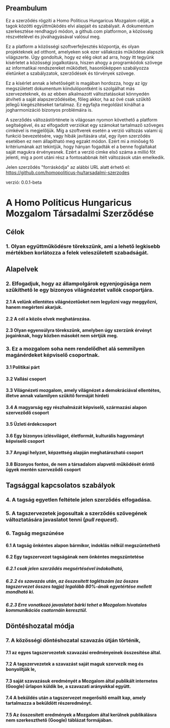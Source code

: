 ## Preambulum ##

Ez a szerződés rögzíti a Homo Politicus Hungaricus Mozgalom célját, a tagok közötti
együttműködés elvi alapjait és szabályait. A dokumentum szerkesztése rendhagyó módon, a
github.com platformon, a közösség részvételével és jóváhagyásával valósul meg.

Ez a platform a közösségi szoftverfejlesztés központja, és olyan projekteknek ad otthont,
amelyeken sok ezer vállakozás működése alapszik világszerte. Úgy gondoltuk, hogy ez elég
okot ad arra, hogy itt tegyünk kísérletet a közösségi jogalkotásra, hiszen ahogy a
programkódok szövege az informatikai rendszereket működteti, hasonlóképpen szabályozza
életünket a szabályzatok, szerződések és törvények szövege.

Ez a kísérlet annak a lehetőségét is magában hordozza, hogy az így megszületett dokumentum
kiindulópontként is szolgálhat más szervezeteknek, és az ebben alkalmazott változtatásokat
könnyedén átviheti a saját alapszerződésébe, főleg akkor, ha az övé csak szűkítő jellegű
kiegészítéseket tartalmaz. Ez egyfajta megoldást kínálhat a jogharmonizáció bizonyos
problémáira is.

A szerződés változástörténete is világosan nyomon követhető a platform segítségével, és az
elfogadott verziókat egy számokat tartalmaző szőveges cimkével is megjelőljük. Míg a
szoftverek esetén a verzió változás valami új funkció bevezetésére, vagy hibák javítására
utal, egy ilyen szerződés esetében ez nem állapítható meg egzakt módon. Ezért mi a minőség
fő kritériumának azt tekintjük, hogy hányan fogadták el a benne foglaltakat saját magukra
érvényesnek. Ezért a verzió cimke első száma a millió főt jelenti, míg a pont utáni rész a
fontosabbnak ítélt változások után emelkedik.

Jelen szerződés "forráskódja" az alábbi URL alatt érhető el:
<https://github.com/homopoliticus-hu/tarsadalmi-szerzodes>

verzió: 0.0.1-beta

# A Homo Politicus Hungaricus Mozgalom Társadalmi Szerződése #

## Célok ##

### 1. Olyan együttműködésre törekszünk, ami a lehető legkisebb mértékben korlátozza a felek veleszületett szabadságát. ###

## Alapelvek ##

### 2. Elfogadjuk, hogy az állampolgárok egyenjogúsága nem szűkíthető le egy bizonyos világnézetet vallók csoportjára. ###

#### 2.1 A velünk ellentétes világnézetűeket nem legyőzni vagy meggyőzni, hanem megérteni akarjuk. ####

#### 2.2 A cél a közös elvek meghatározása. ####

#### 2.3 Olyan egyensúlyra törekszünk, amelyben úgy szerzünk érvényt jogainknak, hogy közben másokét nem sértjük meg. ####

### 3. Ez a mozgalom soha nem rendelődhet alá semmilyen magánérdeket képviselő csoportnak. ###

#### 3.1 Politikai párt ####

#### 3.2 Vallási csoport ####

#### 3.3 Világnézeti mozgalom, amely világnézet a demokráciával ellentétes, illetve annak valamilyen szűkítő formáját hirdeti ####

#### 3.4 A magyarság egy részhalmázát képviselő, származási alapon szerveződő csoport ####

#### 3.5 Üzleti érdekcsoport ####

#### 3.6 Egy bizonyos ízlésvilágot, életformát, kulturális hagyományt képviselő csoport ####

#### 3.7 Anyagi helyzet, képzettség alapján meghatározható csoport ####

#### 3.8 Bizonyos fontos, de nem a társadalom alapvető működését érintő ügyek mentén szerveződő csoport ####

## Tagsággal kapcsolatos szabályok ##

### 4. A tagság egyetlen feltétele jelen szerződés elfogadása. ###

### 5. A tagszervezetek jogosultak a szerződés szövegének változtatására javaslatot tenni (*pull request*). ###

### 6. Tagság megszúnése ###

#### 6.1 A tagság önkéntes alapon bármikor, indoklás nélkül megszüntethető ####

#### 6.2 Egy tagszervezet tagságának nem önkéntes megszüntetése ####

##### 6.2.1 csak jelen szerződés megsértésével indokolható, #####

##### 6.2.2 és szavazás után, az összesített taglétszám (az összes tagszervezet összes tagja) legalább 80%-ának egyetértése mellett mondható ki. #####

##### 6.2.3 Erre vonatkozó javaslatot bárki tehet a Mozgalom hivatalos kommunikációs csatornáin keresztül. #####

## Döntéshozatal módja ##

### 7. A közösségi döntéshozatal szavazás útján történik, ###

#### 7.1 az egyes tagszervezetek szavazási eredményeinek összesítése által. ####

#### 7.2 A tagszervezetek a szavazást saját maguk szervezik meg és bonyolítják le, ####

#### 7.3 saját szavazásuk eredményét a Mozgalom által publikált internetes (Google) űrlapon küldik be, a szavazati arányokkal együtt. ####

#### 7.4 A beküldés után a tagszervezet megerősítő emailt kap, amely tartalmazza a beküldött részeredményt. ####

#### 7.5 Az összesített eredmények a Mozgalom által kerülnek publikálásra nem szerkeszthető (Google) táblázat formájában. ####
